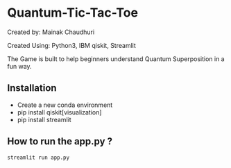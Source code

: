 # Quantum-Tic-Tac-Toe

Created by: Mainak Chaudhuri

Created Using: Python3, IBM qiskit, Streamlit 
    
The Game is built to help beginners understand Quantum Superposition in a fun way.

## Installation
 * Create a new conda environment
 * pip install qiskit[visualization]
 * pip install streamlit

## How to run the app.py ?


```
streamlit run app.py
```
